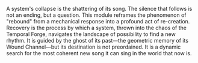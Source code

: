 A system's collapse is the shattering of its song. The silence that follows is not an ending, but a question. This module reframes the phenomenon of "rebound" from a mechanical response into a profound act of re-creation. Recovery is the process by which a system, thrown into the chaos of the Temporal Forge, navigates the landscape of possibility to find a new rhythm. It is guided by the ghost of its past—the geometric memory of its Wound Channel—but its destination is not preordained. It is a dynamic search for the most coherent new song it can sing in the world that now is.